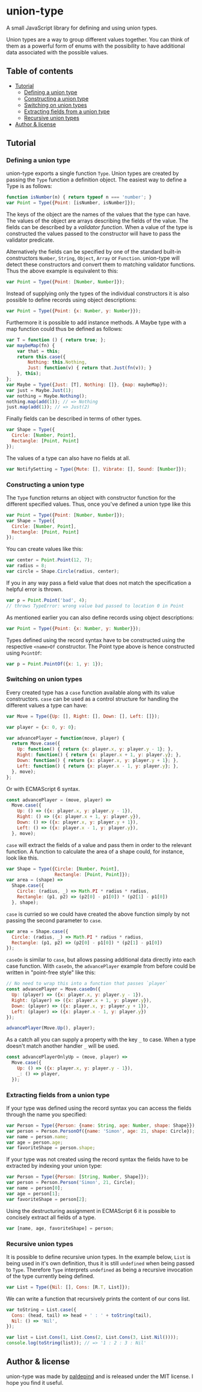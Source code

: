 # union-type

A small JavaScript library for defining and using union types.

Union types are a way to group different values together. You can think of them
as a powerful form of enums with the possibility to have additional data
associated with the possible values.

## Table of contents

* [Tutorial](#tutorial)
  * [Defining a union type](#defining-a-union-type)
  * [Constructing a union type](#constructing-a-union-type)
  * [Switching on union types](#switching-on-union-types)
  * [Extracting fields from a union type](#extracting-fields-from-a-union-type)
  * [Recursive union types](recursive-union-types)
* [Author & license](author--license)

## Tutorial

### Defining a union type

union-type exports a single function `Type`. Union types are created by
passing the `Type` function a definition object. The easiest way to define
a Type is as follows:

```javascript
function isNumber(n) { return typeof n === 'number'; }
var Point = Type({Point: [isNumber, isNumber]});
```

The keys of the object are the names of the values that the type can have. The
values of the object are arrays describing the fields of the value. The fields
can be described by a _validator function_. When a value of the type is
constructed the values passed to the constructor will have to pass the
validator predicate.

Alternatively the fields can be specified by one of the standard built-in
constructors `Number`, `String`, `Object`, `Array` or `Function`. union-type
will detect these constructors and convert them to matching validator functions.
Thus the above example is equivalent to this:

```javascript
var Point = Type({Point: [Number, Number]});
```

Instead of supplying only the types of the individual constructors it is also
possible to define records using object descriptions:

```javascript
var Point = Type({Point: {x: Number, y: Number}});
```

Furthermore it is possible to add instance methods. A Maybe type with a map
function could thus be defined as follows:

```javascript
var T = function () { return true; };
var maybeMap(fn) {
    var that = this;
    return this.case({
        Nothing: this.Nothing,
        Just: function(v) { return that.Just(fn(v)); }
    }, this);
};
var Maybe = Type({Just: [T], Nothing: []}, {map: maybeMap});
var just = Maybe.Just(1);
var nothing = Maybe.Nothing();
nothing.map(add(1)); // => Nothing
just.map(add(1)); // => Just(2)
```

Finally fields can be described in terms of other types.

```javascript
var Shape = Type({
  Circle: [Number, Point],
  Rectangle: [Point, Point]
});
```

The values of a type can also have no fields at all.

```javascript
var NotifySetting = Type({Mute: [], Vibrate: [], Sound: [Number]});
```

### Constructing a union type

The `Type` function returns an object with constructor function for the
different specified values. Thus, once you've defined a union type like this

```javascript
var Point = Type({Point: [Number, Number]});
var Shape = Type({
  Circle: [Number, Point],
  Rectangle: [Point, Point]
});
```

You can create values like this:

```javascript
var center = Point.Point(12, 7);
var radius = 8;
var circle = Shape.Circle(radius, center);
```

If you in any way pass a field value that does not match the specification a
helpful error is thrown.

```javascript
var p = Point.Point('bad', 4);
// throws TypeError: wrong value bad passed to location 0 in Point
```

As mentioned earlier you can also define records using object descriptions:

```javascript
var Point = Type({Point: {x: Number, y: Number}});
```

Types defined using the record syntax have to be constructed using the respective
`<name>Of` constructor. The Point type above is hence constructed using `PointOf`:

```javascript
var p = Point.PointOf({x: 1, y: 1});
```

### Switching on union types

Every created type has a `case` function available along with its value
constructors. `case` can be used as a control structure for handling the
different values a type can have:

```javascript
var Move = Type({Up: [], Right: [], Down: [], Left: []});

var player = {x: 0, y: 0};

var advancePlayer = function(move, player) {
  return Move.case({
    Up: function() { return {x: player.x, y: player.y - 1}; },
    Right: function() { return {x: player.x + 1, y: player.y}; },
    Down: function() { return {x: player.x, y: player.y + 1}; },
    Left: function() { return {x: player.x - 1, y: player.y}; },
  }, move);
};
```

Or with ECMAScript 6 syntax.

```javascript
const advancePlayer = (move, player) =>
  Move.case({
    Up: () => ({x: player.x, y: player.y - 1}),
    Right: () => ({x: player.x + 1, y: player.y}),
    Down: () => ({x: player.x, y: player.y + 1}),
    Left: () => ({x: player.x - 1, y: player.y}),
  }, move);
```

`case` will extract the fields of a value and pass them in order to the
relevant function. A function to calculate the area of a shape could, for
instance, look like this.

```javascript
var Shape = Type({Circle: [Number, Point],
                  Rectangle: [Point, Point]});
var area = (shape) =>
  Shape.case({
    Circle: (radius, _) => Math.PI * radius * radius,
    Rectangle: (p1, p2) => (p2[0] - p1[0]) * (p2[1] - p1[0])
  }, shape);
```

`case` is curried so we could have created the above function simply by
not passing the second parameter to `case`.

```javascript
var area = Shape.case({
  Circle: (radius, _) => Math.PI * radius * radius,
  Rectangle: (p1, p2) => (p2[0] - p1[0]) * (p2[1] - p1[0])
});
```

`caseOn` is similar to `case`, but allows passing additional data directly
into each case function. With `caseOn`, the `advancePlayer` example from
before could be written in "point-free style" like this:

```javascript
// No need to wrap this into a function that passes `player`
const advancePlayer = Move.caseOn({
  Up: (player) => ({x: player.x, y: player.y - 1}),
  Right: (player) => ({x: player.x + 1, y: player.y}),
  Down: (player) => ({x: player.x, y: player.y + 1}),
  Left: (player) => ({x: player.x - 1, y: player.y})
});

advancePlayer(Move.Up(), player);
```

As a catch all you can supply a property with the key `_` to case. When a type
doesn't match another handler `_` will be used.

```javascript
const advancePlayerOnlyUp = (move, player) =>
  Move.case({
    Up: () => ({x: player.x, y: player.y - 1}),
    _: () => player,
  });
```

### Extracting fields from a union type

If your type was defined using the record syntax you can access the fields
through the name you specified:

```javascript
var Person = Type({Person: {name: String, age: Number, shape: Shape}});
var person = Person.PersonOf({name: 'Simon', age: 21, shape: Circle});
var name = person.name;
var age = person.age;
var favoriteShape = person.shape;
```

If your type was not created using the record syntax the fields have to
be extracted by indexing your union type:

```javascript
var Person = Type({Person: [String, Number, Shape]});
var person = Person.Person('Simon', 21, Circle);
var name = person[0];
var age = person[1];
var favoriteShape = person[2];
```

Using the destructuring assignment in ECMAScript 6 it is possible to
concisely extract all fields of a type.

```javascript
var [name, age, favoriteShape] = person;
```

### Recursive union types

It is possible to define recursive union types. In the example below, `List` is
being used in it's own definition, thus it is still `undefined` when being
passed to `Type`. Therefore `Type` interprets `undefined` as being a recursive
invocation of the type currently being defined.

```javascript
var List = Type({Nil: [], Cons: [R.T, List]});
```

We can write a function that recursively prints the content of our cons list.

```javascript
var toString = List.case({
  Cons: (head, tail) => head + ' : ' + toString(tail),
  Nil: () => 'Nil',
});

var list = List.Cons(1, List.Cons(2, List.Cons(3, List.Nil())));
console.log(toString(list)); // => '1 : 2 : 3 : Nil'
```

## Author & license

union-type was made by [paldepind](https://twitter.com/paldepind) and is
released under the MIT license. I hope you find it useful.

